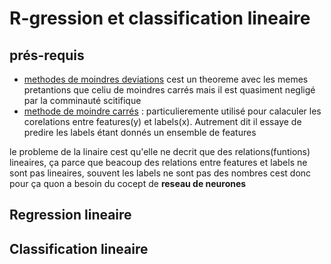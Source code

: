 # R-gression et classification lineaire
## prés-requis 
* <a href="">methodes de moindres deviations</a> cest un theoreme avec les memes pretantions que celiu de moindres carrés mais il est quasiment negligé par la comminauté scitifique 
* <a href="https://github.com/talisma-cassoma/The-method-of-least-squares-on-Matlab">methode de moindre carrés</a> : particulieremente utilisé pour calaculer les corelations entre features(y) et labels(x). Autrement dit il essaye de predire les labels étant donnés un ensemble de features 

le probleme de la linaire cest qu'elle ne decrit que des relations(funtions) lineaires, ça parce que beacoup des relations entre features et labels ne sont pas lineaires, souvent les labels ne sont pas des nombres 
cest donc pour ça quon a besoin du cocept de <strong>reseau de neurones</strong> 

   ## Regression lineaire 
   
   
   ## Classification lineaire

